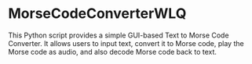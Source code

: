 # MorseCodeConverterWLQ
This Python script provides a simple GUI-based Text to Morse Code Converter. It allows users to input text, convert it to Morse code, play the Morse code as audio, and also decode Morse code back to text.
